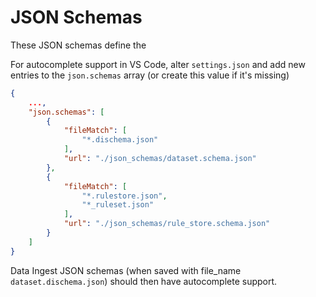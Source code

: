 # JSON Schemas

These JSON schemas define the

For autocomplete support in VS Code, alter `settings.json` and add new entries to the
`json.schemas` array (or create this value if it's missing)

```json
{
    ...,
    "json.schemas": [
        {
            "fileMatch": [
                "*.dischema.json"
            ],
            "url": "./json_schemas/dataset.schema.json"
        },
        {
            "fileMatch": [
                "*.rulestore.json",
                "*_ruleset.json"
            ],
            "url": "./json_schemas/rule_store.schema.json"
        }
    ]
}
```

Data Ingest JSON schemas (when saved with file_name `dataset.dischema.json`) should then have
autocomplete support.
